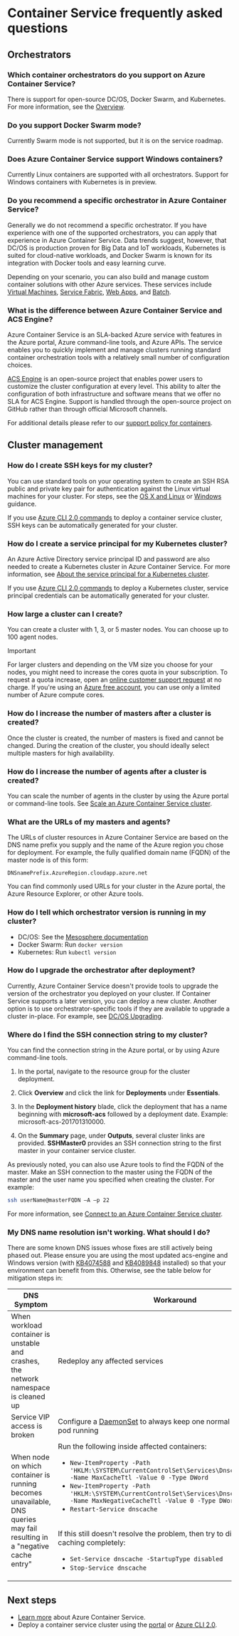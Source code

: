 # Container Service frequently asked questions

## Orchestrators

### Which container orchestrators do you support on Azure Container Service? 

There is support for open-source DC/OS, Docker Swarm, and Kubernetes. For more information, see the [Overview](../articles/container-service/kubernetes/container-service-intro-kubernetes.md).
 
### Do you support Docker Swarm mode? 

Currently Swarm mode is not supported, but it is on the service roadmap. 

### Does Azure Container Service support Windows containers?  

Currently Linux containers are supported with all orchestrators. Support for Windows containers with Kubernetes is in preview.

### Do you recommend a specific orchestrator in Azure Container Service? 
Generally we do not recommend a specific orchestrator. If you have experience with one of the supported orchestrators, you can apply that experience in Azure Container Service. Data trends suggest, however, that DC/OS is production proven for Big Data and IoT workloads, Kubernetes is suited for cloud-native workloads, and Docker Swarm is known for its integration with Docker tools and easy learning curve.

Depending on your scenario, you can also build and manage custom container solutions with other Azure services. These services include [Virtual Machines](../articles/virtual-machines/linux/overview.md), [Service Fabric](../articles/service-fabric/service-fabric-overview.md), [Web Apps](../articles/app-service/app-service-web-overview.md), and [Batch](../articles/batch/batch-technical-overview.md).  

### What is the difference between Azure Container Service and ACS Engine? 
Azure Container Service is an SLA-backed Azure service with features in the Azure portal, Azure command-line tools, and Azure APIs. The service enables you to quickly implement and manage clusters running standard container orchestration tools with a relatively small number of configuration choices. 

[ACS Engine](http://github.com/Azure/acs-engine) is an open-source project that enables power users to customize the cluster configuration at every level. This ability to alter the configuration of both infrastructure and software means that we offer no SLA for ACS Engine. Support is handled through the open-source project on GitHub rather than through official Microsoft channels. 

For additional details please refer to our [support policy for containers](https://support.microsoft.com/en-us/help/4035670/support-policy-for-containers).

## Cluster management

### How do I create SSH keys for my cluster?

You can use standard tools on your operating system to create an SSH RSA public and private key pair for authentication against the Linux virtual machines for your cluster. For steps, see the [OS X and Linux](../articles/virtual-machines/linux/mac-create-ssh-keys.md) or [Windows](../articles/virtual-machines/linux/ssh-from-windows.md) guidance. 

If you use [Azure CLI 2.0 commands](../articles/container-service/dcos-swarm/container-service-create-acs-cluster-cli.md) to deploy a container service cluster, SSH keys can be automatically generated for your cluster.

### How do I create a service principal for my Kubernetes cluster?

An Azure Active Directory service principal ID and password are also needed to create a Kubernetes cluster in Azure Container Service. For more information, see [About the service principal for a Kubernetes cluster](../articles/container-service/kubernetes/container-service-kubernetes-service-principal.md).

If you use [Azure CLI 2.0 commands](../articles/container-service/dcos-swarm/container-service-create-acs-cluster-cli.md) to deploy a Kubernetes cluster, service principal credentials can be automatically generated for your cluster.

### How large a cluster can I create?
You can create a cluster with 1, 3, or 5 master nodes. You can choose up to 100 agent nodes.

> [!IMPORTANT]
> For larger clusters and depending on the VM size you choose for your nodes, you might need to increase the cores quota in your subscription. To request a quota increase, open an [online customer support request](../articles/azure-supportability/how-to-create-azure-support-request.md) at no charge. If you're using an [Azure free account](https://azure.microsoft.com/free/), you can use only a limited number of Azure compute cores.
> 

### How do I increase the number of masters after a cluster is created? 
Once the cluster is created, the number of masters is fixed and cannot be changed. During the creation of the cluster, you should ideally select multiple masters for high availability.

### How do I increase the number of agents after a cluster is created? 
You can scale the number of agents in the cluster by using the Azure portal or command-line tools. See [Scale an Azure Container Service cluster](../articles/container-service/kubernetes/container-service-scale.md).

### What are the URLs of my masters and agents? 
The URLs of cluster resources in Azure Container Service are based on the DNS name prefix you supply and the name of the Azure region you chose for deployment. For example, the fully qualified domain name (FQDN) of the master node is of this form:

``` 
DNSnamePrefix.AzureRegion.cloudapp.azure.net
```

You can find commonly used URLs for your cluster in the Azure portal, the Azure Resource Explorer, or other Azure tools.

### How do I tell which orchestrator version is running in my cluster?

* DC/OS: See the [Mesosphere documentation](https://support.mesosphere.com/hc/en-us/articles/207719793-How-to-get-the-DCOS-version-from-the-command-line-)
* Docker Swarm: Run `docker version`
* Kubernetes: Run `kubectl version`

### How do I upgrade the orchestrator after deployment?

Currently, Azure Container Service doesn't provide tools to upgrade the version of the orchestrator you deployed on your cluster. If Container Service supports a later version, you can deploy a new cluster. Another option is to use orchestrator-specific tools if they are available to upgrade a cluster in-place. For example, see [DC/OS Upgrading](https://dcos.io/docs/1.8/administration/upgrading/).
 
### Where do I find the SSH connection string to my cluster?

You can find the connection string in the Azure portal, or by using Azure command-line tools. 

1. In the portal, navigate to the resource group for the cluster deployment.  

2. Click **Overview** and click the link for **Deployments** under **Essentials**. 

3. In the **Deployment history** blade, click the deployment that has a name beginning with **microsoft-acs** followed by a deployment date. Example: microsoft-acs-201701310000.  

4. On the **Summary** page, under **Outputs**, several cluster links are provided. **SSHMaster0** provides an SSH connection string to the first master in your container service cluster. 

As previously noted, you can also use Azure tools to find the FQDN of the master. Make an SSH connection to the master using the FQDN of the master and the user name you specified when creating the cluster. For example:

```bash
ssh userName@masterFQDN –A –p 22 
```

For more information, see [Connect to an Azure Container Service cluster](../articles/container-service/kubernetes/container-service-connect.md).

### My DNS name resolution isn't working. What should I do?

There are some known DNS issues whose fixes are still actively being phased out. Please ensure you are using the most updated acs-engine and Windows version (with [KB4074588](https://www.catalog.update.microsoft.com/Search.aspx?q=KB4074588) and [KB4089848](https://www.catalog.update.microsoft.com/Search.aspx?q=KB4089848) installed) so that your environment can benefit from this. Otherwise, see the table below for mitigation steps in:

| DNS Symptom | Workaround  |
|-------------|-------------|
|When workload container is unstable and crashes, the network namespace is cleaned up | Redeploy any affected services |
| Service VIP access is broken | Configure a [DaemonSet](https://kubernetes.io/docs/concepts/workloads/controllers/daemonset/) to always keep one normal (non-privileged) pod running |
|When node on which container is running becomes unavailable, DNS queries may fail resulting in a "negative cache entry" | Run the following inside affected containers: <ul><li> `New-ItemProperty -Path 'HKLM:\SYSTEM\CurrentControlSet\Services\Dnscache\Parameters' -Name MaxCacheTtl -Value 0 -Type DWord`</li><li>`New-ItemProperty -Path 'HKLM:\SYSTEM\CurrentControlSet\Services\Dnscache\Parameters' -Name MaxNegativeCacheTtl -Value 0 -Type DWord`</li><li>`Restart-Service dnscache` </li></ul><br> If this still doesn't resolve the problem, then try to disable DNS caching completely: <ul><li>`Set-Service dnscache -StartupType disabled`</li><li>`Stop-Service dnscache`</li></ul> |

## Next steps

* [Learn more](../articles/container-service/kubernetes/container-service-intro-kubernetes.md) about Azure Container Service.
* Deploy a container service cluster using the [portal](../articles/container-service/dcos-swarm/container-service-deployment.md) or [Azure CLI 2.0](../articles/container-service/dcos-swarm/container-service-create-acs-cluster-cli.md).
